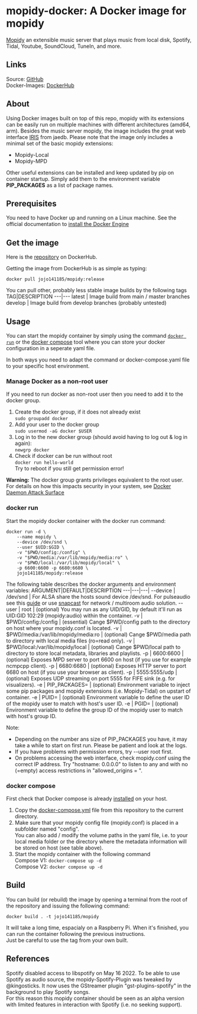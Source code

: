 # mopidy-docker: A Docker image for mopidy

[Mopidy](https://mopidy.com/) an extensible music server that plays music from local disk, Spotify, Tidal, Youtube, SoundCloud, TuneIn, and more.

## Links

Source: [GitHub](https://github.com/jojo141185/mopidy-docker)  
Docker-Images: [DockerHub](https://hub.docker.com/r/jojo141185/mopidy)

## About

Using Docker images built on top of this repo, mopidy with its extensions can be easily run on multiple machines with different architectures (amd64, arm).
Besides the music server mopidy, the image includes the great web interface [IRIS](https://github.com/jaedb/Iris/) from jaedb.
Please note that the image only includes a minimal set of the basic mopidy extensions:

- Mopidy-Local
- Mopidy-MPD

Other useful extensions can be installed and keep updated by pip on container startup. Simply add them to the environment variable **PIP_PACKAGES** as a list of package names.

## Prerequisites

You need to have Docker up and running on a Linux machine.
See the official documentation to [install the Docker Engine](https://docs.docker.com/engine/install/)

## Get the image

Here is the [repository](https://hub.docker.com/repository/docker/jojo141185/mopidy) on DockerHub.

Getting the image from DockerHub is as simple as typing:

`docker pull jojo141185/mopidy:release`

You can pull other, probably less stable image builds by the following tags
TAG|DESCRIPTION
---|---
latest | Image build from main / master branches
develop | Image build from develop branches (probably untested)

## Usage

You can start the mopidy container by simply using the command [`docker run`](https://docs.docker.com/engine/reference/commandline/run/) or the [docker compose](https://docs.docker.com/compose/) tool where you can store your docker configuration in a seperate yaml file.

In both ways you need to adapt the command or docker-compose.yaml file to your specific host environment.

### Manage Docker as a non-root user

If you need to run docker as non-root user then you need to add it to the docker group.

1. Create the docker group, if it does not already exist  
`sudo groupadd docker`
2. Add your user to the docker group  
`sudo usermod -aG docker $USER`
3. Log in to the new docker group (should avoid having to log out & log in again):  
`newgrp docker`
4. Check if docker can be run without root  
`docker run hello-world`  
Try to reboot if you still get permission error!

**Warning:**
The docker group grants privileges equivalent to the root user. For details on how this impacts security in your system, see [Docker Daemon Attack Surface](https://docs.docker.com/engine/security/#docker-daemon-attack-surface)

### docker run

Start the mopidy docker container with the docker run command:

    docker run -d \
        --name mopidy \
        --device /dev/snd \
        --user $UID:$GID \
        -v "$PWD/config:/config" \
        -v "$PWD/media:/var/lib/mopidy/media:ro" \
        -v "$PWD/local:/var/lib/mopidy/local" \
        -p 6600:6600 -p 6680:6680 \
        jojo141185/mopidy:release

The following table describes the docker arguments and environment variables:
ARGUMENT|DEFAULT|DESCRIPTION
---|---|---|
--device | /dev/snd | For ALSA share the hosts sound device /dev/snd. For pulseaudio see this [guide](https://github.com/mviereck/x11docker/wiki/Container-sound:-ALSA-or-Pulseaudio) or use [snapcast](https://github.com/badaix/snapcast) for network / multiroom audio solution.
--user | root | (optional) You may run as any UID/GID, by default it'll run as UID:GID 102:29 (mopidy:audio) within the container.
-v | $PWD/config:/config | (essential) Cange $PWD/config path to the directory on host where your mopidy.conf is located.
-v | $PWD/media:/var/lib/mopidy/media:ro | (optional) Cange $PWD/media path to directory with local media files (ro=read only).
-v | $PWD/local:/var/lib/mopidy/local | (optional) Cange $PWD/local path to directory to store local metadata, libraries and playlists.
-p | 6600:6600 | (optional) Exposes MPD server to port 6600 on host (if you use for example ncmpcpp client).
-p | 6680:6680 | (optional) Exposes HTTP server to port 6680 on host (if you use your browser as client).
-p | 5555:5555/udp | (optional) Exposes UDP streaming on port 5555 for FIFE sink (e.g. for visualizers).
-e | PIP_PACKAGES= | (optional) Environment variable to inject some pip packages and mopidy extensions (i.e. Mopidy-Tidal) on upstart of container.
-e | PUID= | (optional) Environment variable to define the user ID of the mopidy user to match with host's user ID.
-e | PGID= | (optional) Environment variable to define the group ID of the mopidy user to match with host's group ID.


Note:  

- Depending on the number ans size of PIP_PACKAGES you have, it may take a while to start on first run. Please be patient and look at the logs.
- If you have problems with permission errors, try --user root first.
- On problems accessing the web interface, check mopidy.conf using the correct IP address. Try "hostname: 0.0.0.0" to listen to any and with no (=empty) access restrictions in "allowed_origins = ".

### docker compose

First check that Docker compose is already [installed](https://docs.docker.com/compose/install/) on your host.

1. Copy the [docker-compose.yml](https://github.com/jojo141185/mopidy-docker/blob/main/docker/docker-compose.yml) file from this repository to the current directory.
2. Make sure that your mopidy config file (mopidy.conf) is placed in a subfolder named "config".  
You can also add / modify the volume paths in the yaml file, i.e. to your local media folder or the directory where the metadata information will be stored on host (see table above).
3. Start the mopidy container with the following command  
Compose V1: `docker-compose up -d`  
Compose V2: `docker compose up -d`

## Build

You can build (or rebuild) the image by opening a terminal from the root of the repository and issuing the following command:

`docker build . -t jojo141185/mopidy`

It will take a long time, espacialy on a Raspberry Pi. When it's finished, you can run the container following the previous instructions.  
Just be careful to use the tag from your own built.

## References

Spotify disabled access to libspotify on May 16 2022. To be able to use Spotify as audio source, the mopidy-Spotify-Plugin was tweaked by @kingosticks. It now uses the GStreamer plugin "gst-plugins-spotify" in the background to play Spotify songs.  
For this reason this mopidy container should be seen as an alpha version with limited features in interaction with Spotify (i.e. no seeking support).
